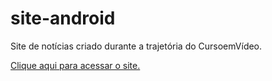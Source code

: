 # site-android
 Site de notícias criado durante a trajetória do CursoemVídeo.

 <a href="https://kauahaymon.gith.io/site-android">Clique aqui para acessar o site.<a>
